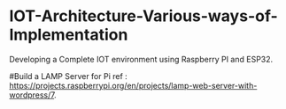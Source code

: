 # IOT-Architecture-Various-ways-of-Implementation
Developing a Complete IOT environment using Raspberry PI and ESP32.

#Build a LAMP Server for Pi
ref : https://projects.raspberrypi.org/en/projects/lamp-web-server-with-wordpress/7.
